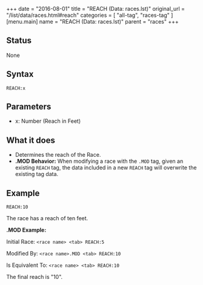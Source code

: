 +++
date = "2016-08-01"
title = "REACH (Data: races.lst)"
original_url = "/list/data/races.html#reach"
categories = [ "all-tag", "races-tag" ]
[menu.main]
    name = "REACH (Data: races.lst)"
    parent = "races"
+++

## Status

None

## Syntax

`REACH:x`

## Parameters

-   x: Number (Reach in Feet)



What it does
------------

-   Determines the reach of the Race.
-   **.MOD Behavior:** When modifying a race with the `.MOD` tag, given
    an existing `REACH` tag, the data included in a new `REACH` tag will
    overwrite the existing tag data.

Example
-------

`REACH:10`

The race has a reach of ten feet.

**.MOD Example:**

Initial Race: `<race name> <tab> REACH:5`

Modified By: `<race name>.MOD <tab> REACH:10`

Is Equivalent To: `<race name> <tab> REACH:10`

The final reach is "10".

